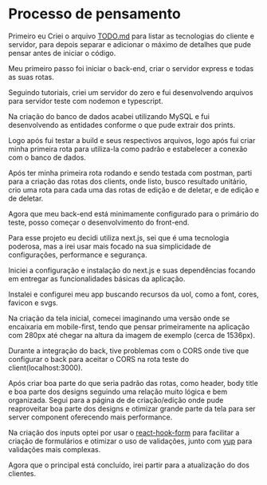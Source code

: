 # Processo de pensamento

Primeiro eu Criei o arquivo [TODO.md](TODO.md) para listar as tecnologias do cliente e servidor, para depois separar e adicionar o máximo de detalhes que pude pensar antes de iniciar o código.

Meu primeiro passo foi iniciar o back-end, criar o servidor express e todas as suas rotas.

Seguindo tutoriais, criei um servidor do zero e fui desenvolvendo arquivos para servidor teste com nodemon e typescript.

Na criação do banco de dados acabei utilizando MySQL e fui desenvolvendo as entidades conforme o que pude extrair dos prints.

Logo após fui testar a build e seus respectivos arquivos, logo após fui criar minha primeira rota para utiliza-la como padrão e estabelecer a conexão com o banco de dados.

Após ter minha primeira rota rodando e sendo testada com postman, parti para a criação das rotas dos clients, onde listo, busco resultado unitário, crio uma rota para cada uma das rotas de edição e de deletar, e de edição e de deletar.

Agora que meu back-end está minimamente configurado para o primário do teste, posso começar o desenvolvimento do front-end.

Para esse projeto eu decidi utiliza next.js, sei que é uma tecnologia poderosa, mas a irei usar mais focado na sua simplicidade de configurações, performance e segurança.

Iniciei a configuração e instalação do next.js e suas dependências focando em entregar as funcionalidades básicas da aplicação.

Instalei e configurei meu app buscando recursos da uol, como a font, cores, favicon e svgs.

Na criação da tela inicial, comecei imaginando uma versão onde se encaixaria em mobile-first, tendo que pensar primeiramente na aplicação com 280px até chegar na altura da imagem de exemplo (cerca de 1536px).

Durante a integração do back, tive problemas com o CORS onde tive que configurar o back para aceitar o CORS na rota teste do client(localhost:3000).

Após criar boa parte do que seria padrão das rotas, como header, body title e boa parte dos designs seguindo uma relação muito lógica e bem organizada. Segui para a página de de criação/edição onde pude reaproveitar boa parte dos designs e otimizar grande parte da tela para ser server component oferecendo mais performance.

Na criação dos inputs optei por usar o [react-hook-form](https://react-hook-form.com/) para facilitar a criação de formulários e otimizar o uso de validações, junto com [yup](https://github.com/jquense/yup) para validações mais complexas.

Agora que o principal está concluído, irei partir para a atualização do dos clientes.

